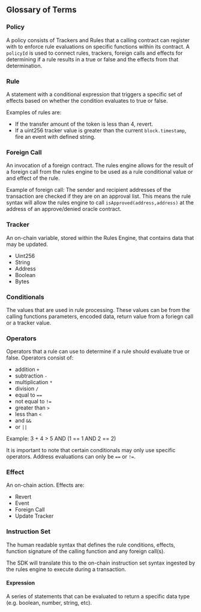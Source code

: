 ## Glossary of Terms 

### Policy 

A policy consists of Trackers and Rules that a calling contract can register with to enforce rule evaluations on specific functions within its contract. A `policyId` is used to connect rules, trackers, foreign calls and effects for determining if a rule results in a true or false and the effects from that determination. 

### Rule  

A statement with a conditional expression that triggers a specific set of effects based on whether the condition evaluates to true or false. 

Examples of rules are: 
- If the transfer amount of the token is less than 4, revert. 
- If a uint256 tracker value is greater than the current `block.timestamp`, fire an event with defined string. 


### Foreign Call 

An invocation of a foreign contract. The rules engine allows for the result of a foreign call from the rules engine to be used as a rule conditional value or and effect of the rule. 

Example of foreign call: The sender and recipient addresses of the transaction are checked if they are on an approval list. This means the rule syntax will allow the rules engine to call `isApproved(address,address)` at the address of an approve/denied oracle contract. 


### Tracker

An on-chain variable, stored within the Rules Engine, that contains data that may be updated.
- Uint256
- String
- Address
- Boolean
- Bytes


### Conditionals

The values that are used in rule processing. These values can be from the calling functions parameters, encoded data, return value from a foriegn call or a tracker value. 

### Operators 
Operators that a rule can use to determine if a rule should evaluate true or false. Operators consist of: 

- addition `+`
- subtraction `-`
- multiplication `*`
- division `/`
- equal to `==`
- not equal to `!=`
- greater than `>`
- less than `<`
- and `&&`
- or `||`

Example: 3 + 4 > 5 AND (1 == 1 AND 2 == 2) 

It is important to note that certain conditionals may only use specific operators. Address evaluations can only be `==` or `!=`. 

### Effect 

An on-chain action. Effects are: 
- Revert 
- Event 
- Foreign Call 
- Update Tracker 


### Instruction Set

The human readable syntax that defines the rule conditions, effects, function signature of the calling function and any foreign call(s). 

The SDK will translate this to the on-chain instruction set syntax ingested by the rules engine to execute during a transaction. 

#### Expression 

A series of statements that can be evaluated to return a specific data type (e.g. boolean, number, string, etc).
